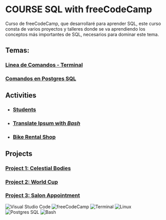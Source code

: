 # COURSE SQL with freeCodeCamp

Curso de freeCodeCamp, que desarrollaré para aprender SQL, este curso consta de varios proyectos y talleres donde se va aprendiendo los conceptos más importantes de SQL, necesarios para dominar este tema.


## Temas:

### [Linea de Comandos - Terminal]()

### [Comandos en Postgres SQL](commandsPSQL.md)


## Activities

- ### [Students](./students/)
- ### [Translate Ipsum with *Bash*](./tranalteIpsum/)
- ### [Bike Rental Shop](./bike_rental_shop/)

## Projects
### [Project 1: Celestial Bodies](./1.celestialBodies/)

### [Project 2: World Cup](./2.worldCup/)

### [Project 3: Salon Appointment](./3.salonAppointment/)

![Visual Studio Code](https://custom-icon-badges.demolab.com/badge/Visual%20Studio%20Code-0078d7.svg?logo=vsc&logoColor=white)
![freeCodeCamp](https://img.shields.io/badge/-freeCodeCamp-0A0A23?style=badge&logo=freecodecamp&logoColor=white)
![Terminal](https://img.shields.io/badge/Terminal-2E2E2E?style=badge&logo=Windows+Terminal&logoColor=ffffff)
![Linux](https://img.shields.io/badge/Linux-FCC624?style=badge&logo=linux&logoColor=black)
![Postgres SQL](https://img.shields.io/badge/postgresql-4169e1?style=badge&logo=postgresql&logoColor=white)
![Bash](https://img.shields.io/badge/Bash-4EAA25?logo=gnubash&logoColor=fff)